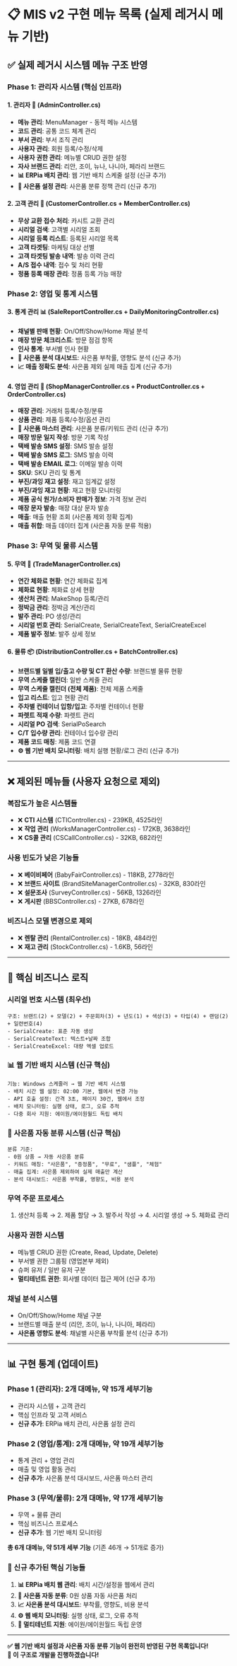 # 📋 **MIS v2 구현 메뉴 목록** (실제 레거시 메뉴 기반)

## ✅ **실제 레거시 시스템 메뉴 구조 반영**

### **Phase 1: 관리자 시스템 (핵심 인프라)**

#### **1. 관리자** 🔧 (AdminController.cs)
- **메뉴 관리**: MenuManager - 동적 메뉴 시스템
- **코드 관리**: 공통 코드 체계 관리
- **부서 관리**: 부서 조직 관리
- **사용자 관리**: 회원 등록/수정/삭제
- **사용자 권한 관리**: 메뉴별 CRUD 권한 설정
- **자사 브랜드 관리**: 리안, 조이, 뉴나, 나니아, 페라리 브랜드
- **📊 ERPia 배치 관리**: 웹 기반 배치 스케줄 설정 (신규 추가)
- **🎁 사은품 설정 관리**: 사은품 분류 정책 관리 (신규 추가)

#### **2. 고객 관리** 👥 (CustomerController.cs + MemberController.cs)
- **무상 교환 접수 처리**: 카시트 교환 관리
- **시리얼 검색**: 고객별 시리얼 조회
- **시리얼 등록 리스트**: 등록된 시리얼 목록
- **고객 타겟팅**: 마케팅 대상 선별
- **고객 타겟팅 발송 내역**: 발송 이력 관리
- **A/S 접수 내역**: 접수 및 처리 현황
- **정품 등록 매장 관리**: 정품 등록 가능 매장

### **Phase 2: 영업 및 통계 시스템**

#### **3. 통계 관리** 📊 (SaleReportController.cs + DailyMonitoringController.cs)
- **채널별 판매 현황**: On/Off/Show/Home 채널 분석
- **매장 방문 체크리스트**: 방문 점검 항목
- **인사 통계**: 부서별 인사 현황
- **🎁 사은품 분석 대시보드**: 사은품 부착률, 영향도 분석 (신규 추가)
- **📈 매출 정확도 분석**: 사은품 제외 실제 매출 집계 (신규 추가)

#### **4. 영업 관리** 💼 (ShopManagerController.cs + ProductController.cs + OrderController.cs)
- **매장 관리**: 거래처 등록/수정/분류
- **상품 관리**: 제품 등록/수정/옵션 관리
- **🎁 사은품 마스터 관리**: 사은품 분류/키워드 관리 (신규 추가)
- **매장 방문 일지 작성**: 방문 기록 작성
- **택배 발송 SMS 설정**: SMS 발송 설정
- **택배 발송 SMS 로그**: SMS 발송 이력
- **택배 발송 EMAIL 로그**: 이메일 발송 이력
- **SKU**: SKU 관리 및 통계
- **부진/과잉 재고 설정**: 재고 임계값 설정
- **부진/과잉 재고 현황**: 재고 현황 모니터링
- **제품 공식 원가/소비자 판매가 정보**: 가격 정보 관리
- **매장 문자 발송**: 매장 대상 문자 발송
- **매출**: 매출 현황 조회 (사은품 제외 정확 집계)
- **매출 취합**: 매출 데이터 집계 (사은품 자동 분류 적용)

### **Phase 3: 무역 및 물류 시스템**

#### **5. 무역** 🚢 (TradeManagerController.cs)
- **연간 체화료 현황**: 연간 체화료 집계
- **체화료 현황**: 체화료 상세 현황
- **생산처 관리**: MakeShop 등록/관리
- **정박금 관리**: 정박금 계산/관리
- **발주 관리**: PO 생성/관리
- **시리얼 번호 관리**: SerialCreate, SerialCreateText, SerialCreateExcel
- **제품 발주 정보**: 발주 상세 정보

#### **6. 물류** 📦 (DistributionController.cs + BatchController.cs)
- **브랜드별 일별 입/출고 수량 및 CT 환산 수량**: 브랜드별 물류 현황
- **무역 스케줄 캘린더**: 일반 스케줄 관리
- **무역 스케줄 캘린더 (전체 제품)**: 전체 제품 스케줄
- **입고 리스트**: 입고 현황 관리
- **주차별 컨테이너 입항/입고**: 주차별 컨테이너 현황
- **파렛트 적재 수량**: 파렛트 관리
- **시리얼 PO 검색**: SerialPoSearch
- **C/T 입수량 관리**: 컨테이너 입수량 관리
- **제품 코드 매칭**: 제품 코드 연결
- **⚙️ 웹 기반 배치 모니터링**: 배치 실행 현황/로그 관리 (신규 추가)

---

## ❌ **제외된 메뉴들** (사용자 요청으로 제외)

### **복잡도가 높은 시스템들**
- ❌ **CTI 시스템** (CTIController.cs) - 239KB, 4525라인
- ❌ **작업 관리** (WorksManagerController.cs) - 172KB, 3638라인
- ❌ **CS콜 관리** (CSCallController.cs) - 32KB, 682라인

### **사용 빈도가 낮은 기능들**
- ❌ **베이비페어** (BabyFairController.cs) - 118KB, 2778라인
- ❌ **브랜드 사이트** (BrandSiteManagerController.cs) - 32KB, 830라인
- ❌ **설문조사** (SurveyController.cs) - 56KB, 1326라인
- ❌ **게시판** (BBSController.cs) - 27KB, 678라인

### **비즈니스 모델 변경으로 제외**
- ❌ **렌탈 관리** (RentalController.cs) - 18KB, 484라인
- ❌ **재고 관리** (StockController.cs) - 1.6KB, 56라인

---

## 🎯 **핵심 비즈니스 로직**

### **시리얼 번호 시스템 (최우선)**
```
구조: 브랜드(2) + 모델(2) + 주문회차(3) + 년도(1) + 색상(3) + 타입(4) + 랜덤(2) + 일련번호(4)
- SerialCreate: 표준 자동 생성
- SerialCreateText: 텍스트+날짜 조합
- SerialCreateExcel: 대량 엑셀 업로드
```

### **📊 웹 기반 배치 시스템 (신규 핵심)**
```
기능: Windows 스케줄러 → 웹 기반 배치 시스템
- 배치 시간 웹 설정: 02:00 기본, 웹에서 변경 가능
- API 호출 설정: 간격 3초, 페이지 30건, 웹에서 조정
- 배치 모니터링: 실행 상태, 로그, 오류 추적
- 다중 회사 지원: 에이원/에이원월드 독립 배치
```

### **🎁 사은품 자동 분류 시스템 (신규 핵심)**
```
분류 기준: 
- 0원 상품 → 자동 사은품 분류
- 키워드 매칭: "사은품", "증정품", "무료", "샘플", "체험"
- 매출 집계: 사은품 제외하여 실제 매출만 계산
- 분석 대시보드: 사은품 부착률, 영향도, 비용 분석
```

### **무역 주문 프로세스**
1. 생산처 등록 → 2. 제품 할당 → 3. 발주서 작성 → 4. 시리얼 생성 → 5. 체화료 관리

### **사용자 권한 시스템**
- 메뉴별 CRUD 권한 (Create, Read, Update, Delete)
- 부서별 권한 그룹핑 (영업본부 제외)
- 슈퍼 유저 / 일반 유저 구분
- **멀티테넌트 권한**: 회사별 데이터 접근 제어 (신규 추가)

### **채널 분석 시스템**
- On/Off/Show/Home 채널 구분
- 브랜드별 매출 분석 (리안, 조이, 뉴나, 나니아, 페라리)
- **사은품 영향도 분석**: 채널별 사은품 부착률 분석 (신규 추가)

---

## 📊 **구현 통계** (업데이트)

### **Phase 1 (관리자)**: 2개 대메뉴, 약 15개 세부기능
- 관리자 시스템 + 고객 관리
- 핵심 인프라 및 고객 서비스
- **신규 추가**: ERPia 배치 관리, 사은품 설정 관리

### **Phase 2 (영업/통계)**: 2개 대메뉴, 약 19개 세부기능  
- 통계 관리 + 영업 관리
- 매출 및 영업 활동 관리
- **신규 추가**: 사은품 분석 대시보드, 사은품 마스터 관리

### **Phase 3 (무역/물류)**: 2개 대메뉴, 약 17개 세부기능
- 무역 + 물류 관리
- 핵심 비즈니스 프로세스
- **신규 추가**: 웹 기반 배치 모니터링

**총 6개 대메뉴, 약 51개 세부 기능** (기존 46개 → 51개로 증가)

### **🎯 신규 추가된 핵심 기능들**
1. **📊 ERPia 배치 웹 관리**: 배치 시간/설정을 웹에서 관리
2. **🎁 사은품 자동 분류**: 0원 상품 자동 사은품 처리
3. **📈 사은품 분석 대시보드**: 부착률, 영향도, 비용 분석
4. **⚙️ 웹 배치 모니터링**: 실행 상태, 로그, 오류 추적
5. **🏢 멀티테넌트 지원**: 에이원/에이원월드 독립 운영

---

**✅ 웹 기반 배치 설정과 사은품 자동 분류 기능이 완전히 반영된 구현 목록입니다!**  
**📝 이 구조로 개발을 진행하겠습니다!** 